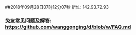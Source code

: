 ##2018年09月28日07时12分07秒 新址: 142.93.72.93
### 兔友常见问题及解答: https://github.com/wanggonging/d/blob/w/FAQ.md
